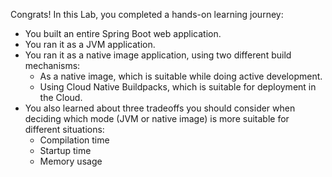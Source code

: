 Congrats! In this Lab, you completed a hands-on learning journey:

- You built an entire Spring Boot web application.
- You ran it as a JVM application.
- You ran it as a native image application, using two different build mechanisms:
  - As a native image, which is suitable while doing active development.
  - Using Cloud Native Buildpacks, which is suitable for deployment in the Cloud.
- You also learned about three tradeoffs you should consider when deciding which mode (JVM or native image) is more suitable for different situations:
  - Compilation time
  - Startup time
  - Memory usage

